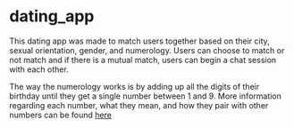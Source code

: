 # dating_app

This dating app was made to match users together based on their city, sexual orientation, gender, and numerology. Users can choose to match or not match and if there is a mutual match, users can begin a chat session with each other.

The way the numerology works is by adding up all the digits of their birthday until they get a single number between 1 and 9. More information regarding each number, what they mean, and how they pair with other numbers can be found [here](http://astrology-numerology.com/num-relationship.html)
